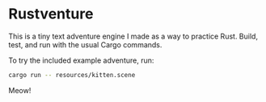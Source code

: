 # Rustventure

This is a tiny text adventure engine I made as a way to practice
Rust. Build, test, and run with the usual Cargo commands.

To try the included example adventure, run:

```sh
cargo run -- resources/kitten.scene
```

Meow!
